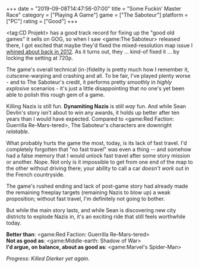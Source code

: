 +++
date = "2019-09-08T14:47:56-07:00"
title = "Some Fuckin' Master Race"
category = ["Playing A Game"]
game = ["The Saboteur"]
platform = ["PC"]
rating = ["Good"]
+++

<tag:CD Projekt> has a good track record for fixing up the "good old games" it sells on GOG, so when I saw <game:The Saboteur> released there, I got excited that maybe they'd fixed the mixed-resolution map issue I [whined about back in 2012](%site.BaseURL%2012/09/17/the-saboteur-9/).  As it turns out, they ... kind-of fixed it ... by locking the setting at 720p.

The game's overall technical (in-)fidelity is pretty much how I remember it, cutscene-warping and crashing and all.  To be fair, I've played plenty worse - and to The Saboteur's credit, it performs pretty smoothly in <i>highly explosive</i> scenarios - it's just a little disappointing that no one's yet been able to polish this rough gem of a game.

Killing Nazis is still fun.  <b>Dynamiting Nazis</b> is still <i>way</i> fun.  And while Sean Devlin's story isn't about to win any awards, it holds up better after ten years than I would have expected.  Compared to <game:Red Faction: Guerrilla Re-Mars-tered>, The Saboteur's characters are downright <i>relatable</i>.

What probably hurts the game the most, today, is its lack of fast travel.  I'd completely forgotten that "no fast travel" was even a thing -- and somehow had a false memory that I would unlock fast travel after some story mission or another.  Nope.  Not only is it impossible to get from one end of the map to the other without driving there; your ability to call a car <i>doesn't work</i> out in the French countryside.

The game's rushed ending and lack of post-game story had already made the remaining freeplay targets (remaining Nazis to blow up) a weak proposition; without fast travel, I'm definitely not going to bother.

But while the main story lasts, and while Sean is discovering new city districts to explode Nazis in, it's an exciting ride that still feels worthwhile today.

<b>Better than</b>: <game:Red Faction: Guerrilla Re-Mars-tered>  
<b>Not as good as</b>: <game:Middle-earth: Shadow of War>  
<b>I'd argue, on balance, about as good as</b>: <game:Marvel's Spider-Man>

<i>Progress: Killed Dierker yet again.</i>
